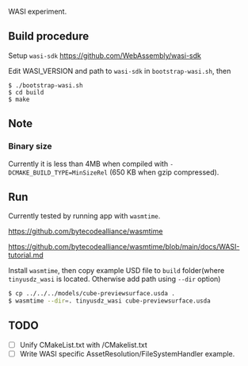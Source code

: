 WASI experiment.

## Build procedure

Setup `wasi-sdk` https://github.com/WebAssembly/wasi-sdk


Edit WASI_VERSION and path to `wasi-sdk` in `bootstrap-wasi.sh`, then

```
$ ./bootstrap-wasi.sh
$ cd build
$ make
```

## Note

### Binary size

Currently it is less than 4MB when compiled with `-DCMAKE_BUILD_TYPE=MinSizeRel` (650 KB when gzip compressed).

## Run

Currently tested by running app with `wasmtime`.

https://github.com/bytecodealliance/wasmtime

https://github.com/bytecodealliance/wasmtime/blob/main/docs/WASI-tutorial.md

Install `wasmtime`, then copy example USD file to `build` folder(where `tinyusdz_wasi` is located. Otherwise add path using `--dir` option)

```bash
$ cp ../../../models/cube-previewsurface.usda .
$ wasmtime --dir=. tinyusdz_wasi cube-previewsurface.usda
```

## TODO

* [ ] Unify CMakeList.txt with <tinyusdz>/CMakelist.txt
* [ ] Write WASI specific AssetResolution/FileSystemHandler example.
